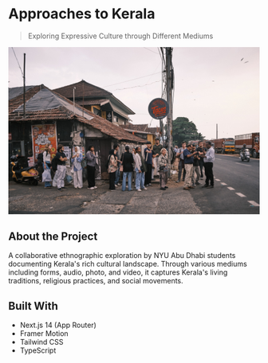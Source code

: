 # Approaches to Kerala

> Exploring Expressive Culture through Different Mediums

![Kerala Cultural Project](public/photos/featured/students.jpg)

## About the Project
A collaborative ethnographic exploration by NYU Abu Dhabi students documenting Kerala's rich cultural landscape. Through various mediums including forms, audio, photo, and video, it captures Kerala's living traditions, religious practices, and social movements.

## Built With
- Next.js 14 (App Router)
- Framer Motion
- Tailwind CSS
- TypeScript